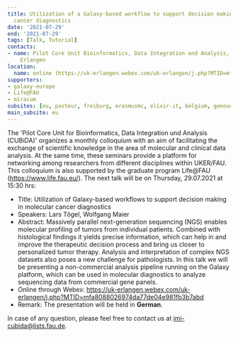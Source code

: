 ```yaml
---
title: Utilization of a Galaxy-based workflow to support decision making in molecular
  cancer diagnostics
date: '2021-07-29'
end: '2021-07-29'
tags: [Talk, Tutorial]
contacts:
- name: Pilot Core Unit Bioinformatics, Data Integration and Analysis, Universitätklinikum
    Erlangen
location:
  name: online (https://uk-erlangen.webex.com/uk-erlangen/j.php?MTID=mfa8088026974da77de04e981fb3b7abd)
supporters:
- galaxy-europe
- Life@FAU
- miracum
subsites: [eu, pasteur, freiburg, erasmusmc, elixir-it, belgium, genouest]
main_subsite: eu
---
```

The 'Pilot Core Unit for Bioinformatics, Data Integration und Analysis (CUBiDA)' organizes a monthly colloquium with an aim of facilitating the exchange of scientific knowledge in the area of molecular and clinical data analysis. At the same time, these seminars provide a platform for networking among researchers from different disciplines within UKER/FAU. This colloquium is also supported by the graduate program Life@FAU (https://www.life.fau.eu/). The next talk will be on Thursday, 29.07.2021 at 15:30 hrs:

- Title: Utilization of Galaxy-based workflows to support decision making in molecular cancer diagnostics
- Speakers: Lars Tögel, Wolfgang Maier
- Abstract: Massively parallel next-generation sequencing (NGS) enables molecular profiling of tumors from individual patients. Combined with histological findings it yields precise information, which can help in and improve the therapeutic decision process and bring us closer to personalized tumor therapy. Analysis and interpretation of complex NGS datasets also poses a new challenge for pathologists. In this talk we will be presenting a non-commercial analysis pipeline running on the Galaxy platform, which can be used in molecular diagnostics to analyze sequencing data from commercial gene panels.
- Online through Webex: https://uk-erlangen.webex.com/uk-erlangen/j.php?MTID=mfa8088026974da77de04e981fb3b7abd
- Remark: The presentation will be held in **German**.

In case of any question, please feel free to contact us at imi-cubida@lists.fau.de.

